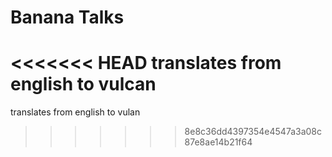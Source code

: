# Banana Talks
<<<<<<< HEAD
 translates from english to vulcan
=======
 translates from english to vulan
>>>>>>> 8e8c36dd4397354e4547a3a08c87e8ae14b21f64
